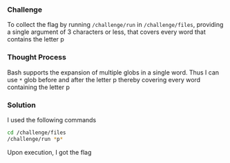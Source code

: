 ### Challenge

To collect the flag by running `/challenge/run` in `/challenge/files`, providing a single argument of 3 characters or less, that covers every word that contains the letter p

### Thought Process

Bash supports the expansion of multiple globs in a single word. Thus I can use `*` glob before and after the letter p thereby covering every word containing the letter p

### Solution

I used the following commands
```bash
cd /challenge/files
/challenge/run *p*
```
Upon execution, I got the flag
